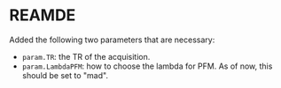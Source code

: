 # REAMDE

Added the following two parameters that are necessary:

- `param.TR`: the TR of the acquisition.
- `param.LambdaPFM`: how to choose the lambda for PFM. As of now, this should be set to "mad".
